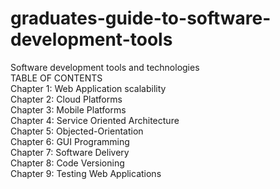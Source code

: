 # graduates-guide-to-software-development-tools
Software development tools and technologies
<br>
TABLE OF CONTENTS
<br>
Chapter 1: Web Application scalability<br>
Chapter 2: Cloud Platforms<br>
Chapter 3: Mobile Platforms<br>
Chapter 4: Service Oriented Architecture<br>
Chapter 5: Objected-Orientation<br>
Chapter 6: GUI Programming<br>
Chapter 7: Software Delivery<br>
Chapter 8: Code Versioning<br>
Chapter 9: Testing Web Applications<br>
